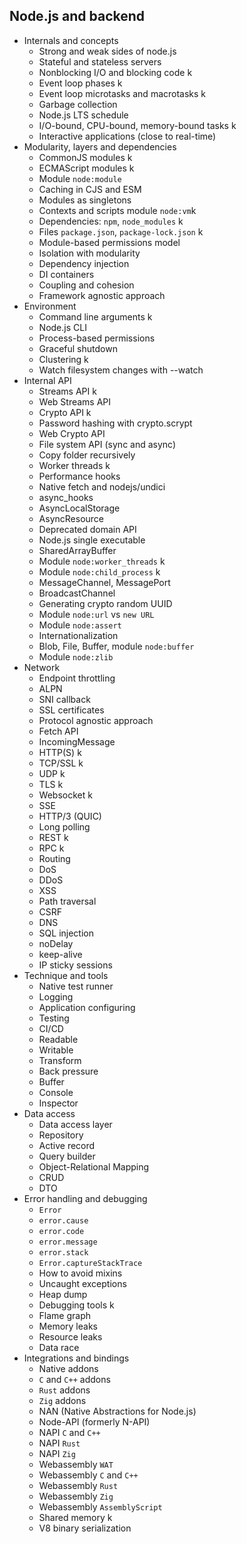 ## Node.js and backend

- Internals and concepts
  - Strong and weak sides of node.js
  - Stateful and stateless servers
  - Nonblocking I/O and blocking code k
  - Event loop phases k
  - Event loop microtasks and macrotasks k
  - Garbage collection
  - Node.js LTS schedule
  - I/O-bound, CPU-bound, memory-bound tasks k
  - Interactive applications (close to real-time)
- Modularity, layers and dependencies
  - CommonJS modules k
  - ECMAScript modules k
  - Module `node:module`
  - Caching in CJS and ESM
  - Modules as singletons
  - Contexts and scripts module `node:vm`k
  - Dependencies: `npm`, `node_modules` k
  - Files `package.json`, `package-lock.json` k
  - Module-based permissions model
  - Isolation with modularity
  - Dependency injection
  - DI containers
  - Coupling and cohesion
  - Framework agnostic approach
- Environment
  - Command line arguments k
  - Node.js CLI
  - Process-based permissions
  - Graceful shutdown
  - Clustering k
  - Watch filesystem changes with --watch
- Internal API
  - Streams API k
  - Web Streams API
  - Crypto API k
  - Password hashing with crypto.scrypt
  - Web Crypto API
  - File system API (sync and async)
  - Copy folder recursively
  - Worker threads k
  - Performance hooks
  - Native fetch and nodejs/undici
  - async_hooks
  - AsyncLocalStorage
  - AsyncResource
  - Deprecated domain API
  - Node.js single executable
  - SharedArrayBuffer
  - Module `node:worker_threads` k
  - Module `node:child_process` k
  - MessageChannel, MessagePort
  - BroadcastChannel
  - Generating crypto random UUID
  - Module `node:url` vs `new URL`
  - Module `node:assert`
  - Internationalization
  - Blob, File, Buffer, module `node:buffer`
  - Module `node:zlib`
- Network
  - Endpoint throttling
  - ALPN
  - SNI callback
  - SSL certificates
  - Protocol agnostic approach
  - Fetch API
  - IncomingMessage
  - HTTP(S) k
  - TCP/SSL k
  - UDP k
  - TLS k
  - Websocket k
  - SSE
  - HTTP/3 (QUIC)
  - Long polling
  - REST k
  - RPC k
  - Routing
  - DoS
  - DDoS
  - XSS
  - Path traversal
  - CSRF
  - DNS
  - SQL injection
  - noDelay
  - keep-alive
  - IP sticky sessions
- Technique and tools
  - Native test runner
  - Logging
  - Application configuring
  - Testing
  - CI/CD
  - Readable
  - Writable
  - Transform
  - Back pressure
  - Buffer
  - Console
  - Inspector
- Data access
  - Data access layer
  - Repository
  - Active record
  - Query builder
  - Object-Relational Mapping
  - CRUD
  - DTO
- Error handling and debugging
  - `Error`
  - `error.cause`
  - `error.code`
  - `error.message`
  - `error.stack`
  - `Error.captureStackTrace`
  - How to avoid mixins
  - Uncaught exceptions
  - Heap dump
  - Debugging tools k
  - Flame graph
  - Memory leaks
  - Resource leaks
  - Data race
- Integrations and bindings
  - Native addons
  - `C` and `C++` addons
  - `Rust` addons
  - `Zig` addons
  - NAN (Native Abstractions for Node.js)
  - Node-API (formerly N-API)
  - NAPI `C` and `C++`
  - NAPI `Rust`
  - NAPI `Zig`
  - Webassembly `WAT`
  - Webassembly `C` and `C++`
  - Webassembly `Rust`
  - Webassembly `Zig`
  - Webassembly `AssemblyScript`
  - Shared memory k
  - V8 binary serialization
